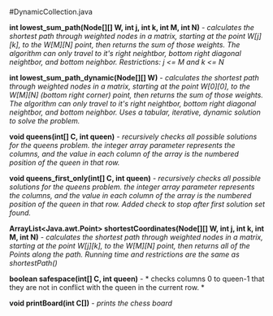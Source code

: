 #DynamicCollection.java

**int lowest_sum_path(Node[][] W, int j, int k, int M, int N)** - *calculates the shortest path through weighted nodes in a matrix, 
starting at the point W[j][k], to the W[M][N] point, then returns the sum of those weights. The algorithm can only travel to
it's right neightbor, bottom right diagonal neightbor, and bottom neighbor. Restrictions: j <= M and k <= N*

**int lowest_sum_path_dynamic(Node[][] W)** - *calculates the shortest path through weighted nodes in a matrix, 
starting at the point W[0][0], to the W[M][N] (bottom right corner) point, then returns the sum of those weights. The algorithm can only travel to it's right neightbor, bottom right diagonal neightbor, and bottom neighbor. Uses a tabular, iterative, dynamic solution to solve the problem.*

**void queens(int[] C, int queen)** - 
*recursively checks all possible solutions for the queens problem.
the integer array parameter represents the columns, and the value in
each column of the array is the numbered position of the queen in
that row.*

**void queens_first_only(int[] C, int queen)** - 
*recursively checks all possible solutions for the queens problem.
the integer array parameter represents the columns, and the value in
each column of the array is the numbered position of the queen in
that row. Added check to stop after first solution set found.*

**ArrayList<Java.awt.Point> shortestCoordinates(Node[][] W, int j, int k, int M, int N)** - *calculates the shortest path through weighted nodes in a matrix, 
starting at the point W[j][k], to the W[M][N] point, then returns all of the Points along the path. Running time and restrictions
are the same as shortestPath()*

**boolean safespace(int[] C, int queen)** - * checks columns 0 to queen-1 that they are not in conflict with the queen
in the current row. *

**void printBoard(int C[])** - *prints the chess board*
